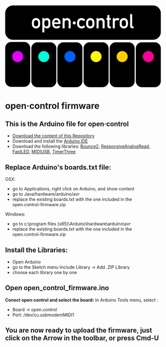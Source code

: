 ![open.control](https://github.com/KBLiveSolutions/open.control/blob/main/assets/images/logo_big.png)

# open·control firmware

## This is the Arduino file for open·control

* [Download the content of this Repository](https://github.com/KBLiveSolutions/open.control-firmware/archive/refs/heads/main.zip)
* Download and install the [Arduino IDE](https://www.arduino.cc/en/software/)
* Download the following libraries: [Bounce2](https://github.com/thomasfredericks/Bounce2/archive/refs/heads/master.zip), [ResponsiveAnalogRead](https://github.com/dxinteractive/ResponsiveAnalogRead/archive/refs/heads/master.zip), [FastLED](https://github.com/FastLED/FastLED/archive/refs/heads/master.zip), [MIDIUSB](https://github.com/arduino-libraries/MIDIUSB/archive/refs/heads/master.zip), [TimerThree](https://github.com/PaulStoffregen/TimerThree/archive/refs/heads/master.zip)


## Replace Arduino's boards.txt file:

OSX:
* go to Applications, right click on Arduino, and show content
* go to Java/hardware/arduino/avr
* replace the existing boards.txt with the one included in the open.control-firmware.zip

Windows:
* go to c:\program files (x85)\Arduino\hardware\arduino\avr
* replace the existing boards.txt with the one included in the open.control-firmware.zip

## Install the Libraries:

* Open Arduino
* go to the Sketch menu Include Library -> Add .ZIP Library
* choose each library one by one

## Open open_control_firmware.ino

**Conect open·control and select the board:**
In Arduino Tools menu, select :
* Board -> open.control
* Port: /dev/cu.usbmodemMIDI1

## You are now ready to upload the firmware, just click on the Arrow in the toolbar, or press Cmd-U




